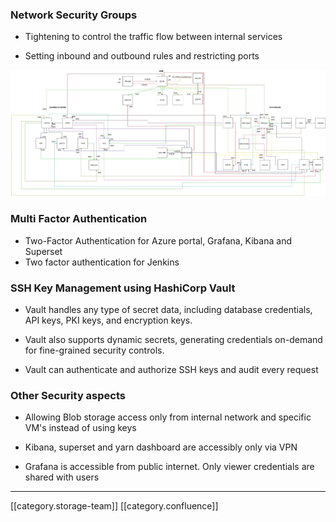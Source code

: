 
### Network Security Groups

* Tightening to control the traffic flow between internal services


* Setting inbound and outbound rules and restricting ports

![](images/storage/NSGFinetuning-min.jpg)


### Multi Factor Authentication

* Two-Factor Authentication for Azure portal, Grafana, Kibana and Superset
* Two factor authentication for Jenkins


### SSH Key Management using HashiCorp Vault

* Vault handles any type of secret data, including database credentials, API keys, PKI keys, and encryption keys.


* Vault also supports dynamic secrets, generating credentials on-demand for fine-grained security controls.


* Vault can authenticate and authorize SSH keys and audit every request


### Other Security aspects

* Allowing Blob storage access only from internal network and specific VM's instead of using keys


* Kibana, superset and yarn dashboard are accessibly only via VPN 


* Grafana is accessible from public internet. Only viewer credentials are shared with users 





*****

[[category.storage-team]] 
[[category.confluence]] 
